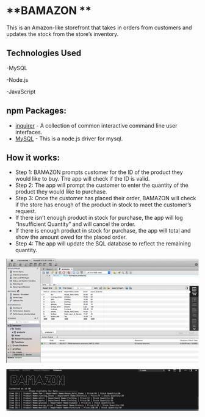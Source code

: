# **BAMAZON ** #

This is an Amazon-like storefront that takes in orders from customers and updates the stock from the store’s inventory.

## Technologies Used ##
-MySQL

-Node.js

-JavaScript

## npm Packages: ##
- [inquirer](https://www.npmjs.com/package/inquirer "inquirer") - A collection of common interactive command line user interfaces.
- [MySQL]( https://www.npmjs.com/package/mysql "MySQL") - This is a node.js driver for mysql.

## How it works: ##
- Step 1: BAMAZON prompts customer for the ID of the product they would like to buy. The app will check if the ID is valid.
- Step 2: The app will prompt the customer to enter the quantity of the product they would like to purchase. 
- Step 3: Once the customer has placed their order, BAMAZON will check if the store has enough of the product in stock to meet the customer’s request.
- If there isn’t enough product in stock for purchase, the app will log “Insufficient Quantity” and will cancel the order.
- If there is enough product in stock for purchase, the app will total and show the amount owed for the placed order.
- Step 4: The app will update the SQL database to reflect the remaining quantity.

![Screenshot](Snip20180803_2.png)

![Screenshot](Snip20180803_3.png)
